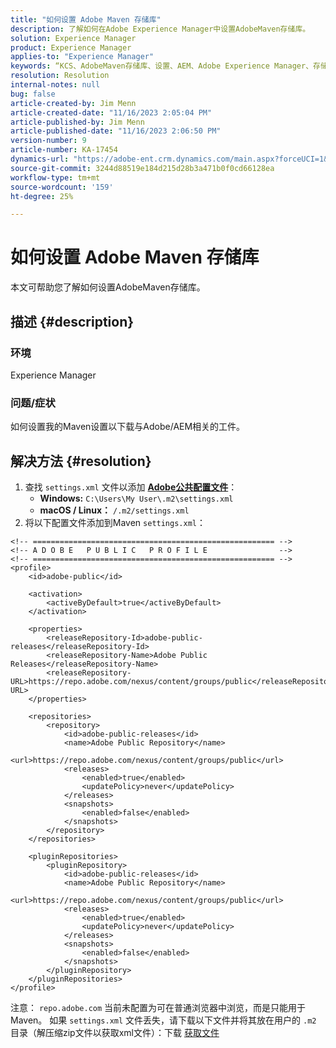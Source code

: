 ```yaml
---
title: "如何设置 Adobe Maven 存储库"
description: 了解如何在Adobe Experience Manager中设置AdobeMaven存储库。
solution: Experience Manager
product: Experience Manager
applies-to: "Experience Manager"
keywords: “KCS、AdobeMaven存储库、设置、AEM、Adobe Experience Manager、存储库、操作方法”
resolution: Resolution
internal-notes: null
bug: false
article-created-by: Jim Menn
article-created-date: "11/16/2023 2:05:04 PM"
article-published-by: Jim Menn
article-published-date: "11/16/2023 2:06:50 PM"
version-number: 9
article-number: KA-17454
dynamics-url: "https://adobe-ent.crm.dynamics.com/main.aspx?forceUCI=1&pagetype=entityrecord&etn=knowledgearticle&id=b1180c1e-8984-ee11-8179-6045bd006268"
source-git-commit: 3244d88519e184d215d28b3a471b0f0cd66128ea
workflow-type: tm+mt
source-wordcount: '159'
ht-degree: 25%

---
```


# 如何设置 Adobe Maven 存储库


本文可帮助您了解如何设置AdobeMaven存储库。

## 描述 {#description}


### <b>环境</b>

Experience Manager



### <b>问题/症状</b>

如何设置我的Maven设置以下载与Adobe/AEM相关的工件。


## 解决方法 {#resolution}


1. 查找 `settings.xml` 文件以添加 <b>[Adobe公共配置文件](https://repo.adobe.com/index.html)</b>：
   - <b>Windows:</b> `C:\Users\My User\.m2\settings.xml`
   - <b> macOS / Linux：</b> `/.m2/settings.xml`
2. 将以下配置文件添加到Maven `settings.xml`：



```
<!-- ====================================================== -->
<!-- A D O B E   P U B L I C   P R O F I L E                -->
<!-- ====================================================== -->
<profile>
    <id>adobe-public</id>

    <activation>
        <activeByDefault>true</activeByDefault>
    </activation>

    <properties>
        <releaseRepository-Id>adobe-public-releases</releaseRepository-Id>
        <releaseRepository-Name>Adobe Public Releases</releaseRepository-Name>
        <releaseRepository-URL>https://repo.adobe.com/nexus/content/groups/public</releaseRepository-URL>
    </properties>

    <repositories>
        <repository>
            <id>adobe-public-releases</id>
            <name>Adobe Public Repository</name>
            <url>https://repo.adobe.com/nexus/content/groups/public</url>
            <releases>
                <enabled>true</enabled>
                <updatePolicy>never</updatePolicy>
            </releases>
            <snapshots>
                <enabled>false</enabled>
            </snapshots>
        </repository>
    </repositories>

    <pluginRepositories>
        <pluginRepository>
            <id>adobe-public-releases</id>
            <name>Adobe Public Repository</name>
            <url>https://repo.adobe.com/nexus/content/groups/public</url>
            <releases>
                <enabled>true</enabled>
                <updatePolicy>never</updatePolicy>
            </releases>
            <snapshots>
                <enabled>false</enabled>
            </snapshots>
        </pluginRepository>
    </pluginRepositories>
</profile>
```


注意： `repo.adobe.com` 当前未配置为可在普通浏览器中浏览，而是只能用于Maven。 如果 `settings.xml` 文件丢失，请下载以下文件并将其放在用户的 `.m2` 目录（解压缩zip文件以获取xml文件）：下载 [获取文件](https://helpx.adobe.com/content/dam/help/en/experience-manager/kb/SetUpTheAdobeMavenRepository/jcr_content/main-pars/download_section/download-1/settings_xml.zip)
